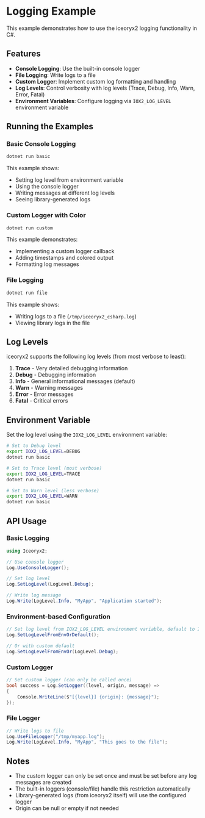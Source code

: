 # Logging Example

This example demonstrates how to use the iceoryx2 logging functionality in C#.

## Features

* **Console Logging**: Use the built-in console logger
* **File Logging**: Write logs to a file
* **Custom Logger**: Implement custom log formatting and handling
* **Log Levels**: Control verbosity with log levels (Trace, Debug, Info, Warn, Error, Fatal)
* **Environment Variables**: Configure logging via `IOX2_LOG_LEVEL` environment variable

## Running the Examples

### Basic Console Logging

```bash
dotnet run basic
```

This example shows:

* Setting log level from environment variable
* Using the console logger
* Writing messages at different log levels
* Seeing library-generated logs

### Custom Logger with Color

```bash
dotnet run custom
```

This example demonstrates:

* Implementing a custom logger callback
* Adding timestamps and colored output
* Formatting log messages

### File Logging

```bash
dotnet run file
```

This example shows:

* Writing logs to a file (`/tmp/iceoryx2_csharp.log`)
* Viewing library logs in the file

## Log Levels

iceoryx2 supports the following log levels (from most verbose to least):

1. **Trace** - Very detailed debugging information
2. **Debug** - Debugging information
3. **Info** - General informational messages (default)
4. **Warn** - Warning messages
5. **Error** - Error messages
6. **Fatal** - Critical errors

## Environment Variable

Set the log level using the `IOX2_LOG_LEVEL` environment variable:

```bash
# Set to Debug level
export IOX2_LOG_LEVEL=DEBUG
dotnet run basic

# Set to Trace level (most verbose)
export IOX2_LOG_LEVEL=TRACE
dotnet run basic

# Set to Warn level (less verbose)
export IOX2_LOG_LEVEL=WARN
dotnet run basic
```

## API Usage

### Basic Logging

```csharp
using Iceoryx2;

// Use console logger
Log.UseConsoleLogger();

// Set log level
Log.SetLogLevel(LogLevel.Debug);

// Write log message
Log.Write(LogLevel.Info, "MyApp", "Application started");
```

### Environment-based Configuration

```csharp
// Set log level from IOX2_LOG_LEVEL environment variable, default to Info
Log.SetLogLevelFromEnvOrDefault();

// Or with custom default
Log.SetLogLevelFromEnvOr(LogLevel.Debug);
```

### Custom Logger

```csharp
// Set custom logger (can only be called once)
bool success = Log.SetLogger((level, origin, message) =>
{
    Console.WriteLine($"[{level}] {origin}: {message}");
});
```

### File Logger

```csharp
// Write logs to file
Log.UseFileLogger("/tmp/myapp.log");
Log.Write(LogLevel.Info, "MyApp", "This goes to the file");
```

## Notes

* The custom logger can only be set once and must be set before any log messages are created
* The built-in loggers (console/file) handle this restriction automatically
* Library-generated logs (from iceoryx2 itself) will use the configured logger
* Origin can be null or empty if not needed
